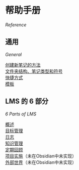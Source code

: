 # 帮助手册
*Reference*

## 通用
*General*

[创建新笔记的方法](ref1_create_new_notes.md)  
[文件夹结构、笔记类型和符号](ref1_folder_structure.md)  
[快捷方式](ref1_shortcuts.md)  
[模板](ref1_templates.md)  

## LMS 的 6 部分
*6 Parts of LMS*

[概述](ref10_lms_as_a_medieval_town.md)  
[目标管理](ref11_goal_management.md)  
[日志](ref12_journal.md)  
[知识管理](ref13_knowledge_management.md)  
[定期回顾](ref14_periodic_review.md)  
[项目实施](ref15_project_implementation.md)（未在Obsidian中未实现）  
[外部世界](ref16_outside_world.md)（未在Obsidian中未实现）  
